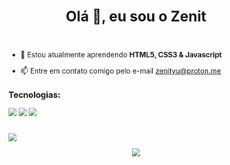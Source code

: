 <h1 align="center">Olá 👋, eu sou o Zenit</h1>
<br/>

 - 🌱 Estou atualmente aprendendo **HTML5, CSS3 & Javascript**
 
 - 📫 Entre em contato comigo pelo e-mail zenityu@proton.me


<h3 align="left">Tecnologias:</h3>
<p align="left"><img src="https://img.shields.io/badge/HTML5-E34F26?style=for-the-badge&logo=html5&logoColor=white"/> <img src="https://img.shields.io/badge/CSS3-1572B6?style=for-the-badge&logo=css3&logoColor=white"/> <img src="https://img.shields.io/badge/JavaScript-F7DF1E?style=for-the-badge&logo=javascript&logoColor=black"/></p>

<br/>
<img src="https://cdn.discordapp.com/attachments/1223775578067566713/1229866846736351382/IMG_20231205_173418.png?ex=66313dc2&is=661ec8c2&hm=cbae90c1f4f18136326067b368c16487cc06a7495a7e531ed50e5d81d582c83a&"/>
<br/>

<p align="center">
  <a href="https://discord.com/users/1223292397681643670"><img src="https://lanyard.cnrad.dev/api/1223292397681643670?idleMessage=Eu%20n%C3%A3o%20estou%20fazendo%20nada%20no%20momento"></a>
</p> 
